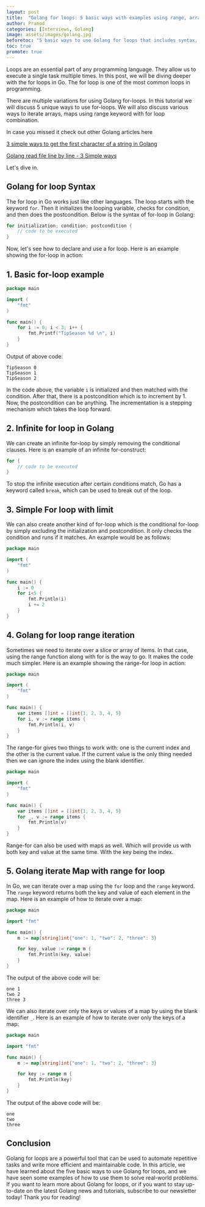```yaml
---
layout: post
title:  "Golang for loops: 5 basic ways with examples using range, arrays, maps iteration"
author: Pramod
categories: [Interviews, Golang]
image: assets/images/golang.jpg
beforetoc: "5 basic ways to use Golang for loops that includes syntax, examples with various datastructures like arrays, maps iteration"
toc: true
promote: true
---
```


Loops are an essential part of any programming language. They allow us to execute a single task multiple times. In this post, we will be diving deeper with the for loops in Go.
The for loop is one of the most common loops in programming. 

There are multiple variations for using Golang for-loops. In this tutorial we will discuss 5 unique ways to use for-loops. 
We will also discuss various ways to iterate arrays, maps using range keyword with for loop combination. 

In case you missed it check out other Golang articles here

[3 simple ways to get the first character of a string in Golang](/how-to-get-first-character-in-string-golang/)

[Golang read file line by line - 3 Simple ways](/how-to-read-file-line-by-line-golang/)

Let's dive in.

## Golang for loop Syntax
The for loop in Go works just like other languages. The loop starts with the keyword `for`.
Then it initializes the looping variable, checks for condition, and then does the postcondition.
Below is the syntax of for-loop in Golang:

```go
for initialization; condition; postcondition {
    // code to be executed
}
```

Now, let's see how to declare and use a for loop. Here is an example showing the for-loop in action:

## 1. Basic for-loop example

```go
package main

import (
	"fmt"
)

func main() {
	for i := 0; i < 3; i++ {
		fmt.Printf("TipSeason %d \n", i)
	}
}
```

Output of above code: 
```
TipSeason 0 
TipSeason 1 
TipSeason 2
```


In the code above, the variable `i` is initialized and then matched with the condition. After that, there is a postcondition which is to increment by 1. Now, the postcondition can be anything. 
The incrementation is a stepping mechanism which takes the loop forward.

## 2. Infinite for loop in Golang
We can create an infinite for-loop by simply removing the conditional clauses. Here is an example of an infinite for-construct:
```go
for {
    // code to be executed
}
```

To stop the infinite execution after certain conditions match, Go has a keyword called `break`, which can be used to break out of the loop.

## 3. Simple For loop with limit 
We can also create another kind of for-loop which is the conditional for-loop by simply excluding the initialization and postcondition. It only checks the condition and runs if it matches. An example would be as follows:

```go
package main

import (
    "fmt"
)

func main() {
    i := 0
    for i<5 {
        fmt.Println(i)
        i += 2
    }
}
```

## 4. Golang for loop range iteration
Sometimes we need to iterate over a slice or array of items. In that case, using the range function along with for is the way to go. It makes the code much simpler. Here is an example showing the range-for loop in action:

```go
package main

import (
    "fmt"
)

func main() {
    var items []int = []int{1, 2, 3, 4, 5}
    for i, v := range items {
        fmt.Println(i, v)
    }
}
```

The range-for gives two things to work with: one is the current index and the other is the current value. If the current value is the only thing needed then we can ignore the index using the blank identifier.

```go
package main

import (
    "fmt"
)

func main() {
    var items []int = []int{1, 2, 3, 4, 5}
    for _, v := range items {
        fmt.Println(v)
    }
}
```

Range-for can also be used with maps as well. Which will provide us with both key and value at the same time. With the key being the index.


## 5. Golang iterate Map with range for loop 

In Go, we can iterate over a map using the `for` loop and the `range` keyword. The `range` keyword returns both the key and value of each element in the map. Here is an example of how to iterate over a map:

```go
package main

import "fmt"

func main() {
    m := map[string]int{"one": 1, "two": 2, "three": 3}

    for key, value := range m {
        fmt.Println(key, value)
    }
}
```

The output of the above code will be:

```
one 1
two 2
three 3
```

We can also iterate over only the keys or values of a map by using the blank identifier `_`. Here is an example of how to iterate over only the keys of a map:

```go
package main

import "fmt"

func main() {
    m := map[string]int{"one": 1, "two": 2, "three": 3}

    for key := range m {
        fmt.Println(key)
    }
}
```

The output of the above code will be:

```
one
two
three
```

## Conclusion

Golang for loops are a powerful tool that can be used to automate repetitive tasks and write more efficient and maintainable code. In this article, we have learned about the five basic ways to use Golang for loops, and we have seen some examples of how to use them to solve real-world problems.
If you want to learn more about Golang for loops, or if you want to stay up-to-date on the latest Golang news and tutorials, subscribe to our newsletter today!
Thank you for reading!
